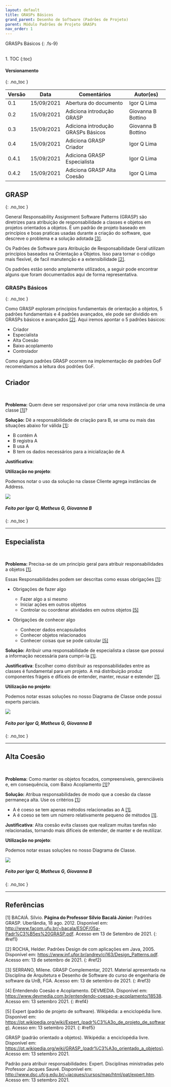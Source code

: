 ```yaml
---
layout: default
title: GRASPs Básicos
grand_parent: Desenho de Software (Padrões de Projeto)
parent: Módulo Padrões de Projeto GRASPs
nav_order: 1
---
```


GRASPs Básicos
{: .fs-9}

<br>
1. TOC
{:toc}

#### Versionamento
{: .no_toc }

| Versão | Data       | Comentários                        | Autor(es)          |
| ------ | ---------- | ---------------------------------- | ------------------ |
| 0.1    | 15/09/2021 | Abertura do documento              | Igor Q Lima        |
| 0.2    | 15/09/2021 | Adiciona introdução GRASP          | Giovanna B Bottino |
| 0.3    | 15/09/2021 | Adiciona introdução GRASPs Básicos | Giovanna B Bottino |
| 0.4    | 15/09/2021 | Adiciona GRASP Criador             | Igor Q Lima        |
| 0.4.1  | 15/09/2021 | Adiciona GRASP Especialista        | Igor Q Lima        |
| 0.4.2  | 15/09/2021 | Adiciona GRASP Alta Coesão         | Igor Q Lima        |

## GRASP
{: .no_toc }

General Responsability Assignment Software Patterns (GRASP) são diretrizes para atribuição de responsabilidade a classes e objetos em projetos orientados a objetos. É um padrão de projeto baseado em princípios e boas praticas usadas durante a criação do software, que descreve o problema e a solução adotada [[3]](#ref3).

Os Padrões de Software para Atribuição de Responsabilidade Geral utilizam princípios baseados na Orientação a Objetos. Isso para tornar o código mais flexível, de facil manutenção e a extensibilidade [[2]](#ref2).

Os padrões estão sendo amplamente utilizados, a seguir pode encontrar alguns que foram documentados aqui de forma representativa.

### GRASPs Básicos
{: .no_toc }

Como GRASP exploram principios fundamentais de orientação a objetos, 5 padrões fundamentais e 4 padrões avançados, ele pode ser dividido em GRASPs básicos e avançados [[2]](#ref2). Aqui iremos apontar o 5 padrões básicos:

- Criador
- Especialista
- Alta Coesão
- Baixo acoplamento
- Controlador

Como alguns padrões GRASP ocorrem na implementação de padrões GoF recomendamos a leitura dos podrões GoF.

## Criador

<br/>

**Problema:** Quem deve ser responsável por criar uma nova instância de uma
classe [[1]](#ref1)?

**Solução:** Dê a responsabilidade de criação para B, se uma ou mais das situações abaixo for válida [[1]](#ref1):

- B contém A
- B registra A
- B usa A
- B tem os dados necessários para a inicialização de A

**Justificativa**:

**Utilização no projeto**:

Podemos notar o uso da solução na classe Cliente agrega instâncias de Address.

<a href="{{ site.baseurl }}/assets/images/diagramaClasses/diagramaDeClasseV2.svg" data-toggle="lightbox">
    <img src="{{ site.baseurl }}/assets/images/diagramaClasses/diagramaDeClasseV2.svg">
</a>

##### Feito por Igor Q, Matheus G, Giovanna B
{: .no_toc }

<hr/>

## Especialista

<br/>

**Problema:** Precisa-se de um princípio geral para atribuir responsabilidades a objetos [[1]](#ref1).

Essas Responsabilidades podem ser descritas como essas obrigações [[1]](#ref1):

- Obrigações de fazer algo
  - Fazer algo a si mesmo
  - Iniciar ações em outros objetos
  - Controlar ou coordenar atividades em outros objetos
  [[5]](#ref5)
  
- Obrigações de conhecer algo
  - Conhecer dados encapsulados
  - Conhecer objetos relacionados
  - Conhecer coisas que se pode calcular
  [[5]](#ref5)

**Solução:** Atribuir uma responsabilidade de especialista a classe que possui a informação necessária para cumpri-la [[1]](#ref1).

**Justificativa**: Escolher como distribuir as responsabilidades entre as classes é fundamental para um projeto. A má distribuição produz componentes frágeis e difíceis de entender, manter, reusar e estender [[1]](#ref1).

**Utilização no projeto**:

Podemos notar essas soluções no nosso Diagrama de Classe onde possui experts parciais.

<a href="{{ site.baseurl }}/assets/images/diagramaClasses/diagramaDeClasseV2.svg" data-toggle="lightbox">
    <img src="{{ site.baseurl }}/assets/images/diagramaClasses/diagramaDeClasseV2.svg">
</a>

##### Feito por Igor Q, Matheus G, Giovanna B
{: .no_toc }

<hr/>

## Alta Coesão

<br/>

**Problema:** Como manter os objetos focados, compreensíveis, gerenciáveis e, em consequência, com Baixo Acoplamento [[1]](#ref1)?

**Solução:** Atribua responsabilidades de modo que a coesão da classe permaneça alta. Use os critérios [[1]](#ref1):

- A é coeso se tem apenas métodos relacionadas ao A [[1]](#ref1).
- A é coeso se tem um número relativamente pequeno de métodos [[1]](#ref1).

**Justificativa**: Alta coesão evita classes que realizam muitas tarefas não relacionadas, tornando mais difíceis de entender, de manter e de reutilizar.

**Utilização no projeto**:

Podemos notar essas soluções no nosso Diagrama de Classe.

<a href="{{ site.baseurl }}/assets/images/diagramaClasses/diagramaDeClasseV2.svg" data-toggle="lightbox">
    <img src="{{ site.baseurl }}/assets/images/diagramaClasses/diagramaDeClasseV2.svg">
</a>

##### Feito por Igor Q, Matheus G, Giovanna B
{: .no_toc }

<hr/>

## Referências

[1] BACAlÁ. Sílvio. **Página do Professor Sílvio Bacalá Júnior:** Padrões GRASP. Uberlândia, 18 ago. 2012. Disponível em: <http://www.facom.ufu.br/~bacala/ESOF/05a-Padr%C3%B5es%20GRASP.pdf>. Acesso em 13 de Setembro de 2021.
{: #ref1}

[2] ROCHA, Helder. Padrões Design de com aplicações em Java, 2005. Disponível em: [<https://www.inf.ufpr.br/andrey/ci163/Design_Patterns.pdf>](https://www.inf.ufpr.br/andrey/ci163/Design_Patterns.pdf). Acesso em: 13 de setembro de 2021.
{: #ref2}

[3] SERRANO, Milene. GRASP Complementar, 2021. Material apresentado na Disciplina de Arquitetura e Desenho de Software do curso de engenharia de software da UnB, FGA. Acesso em: 13 de setembro de 2021.
{: #ref3}

[4] Entendendo Coesão e Acoplamento. DEVMEDIA. Disponível em: <https://www.devmedia.com.br/entendendo-coesao-e-acoplamento/18538>. Acesso em: 13 setembro 2021.
{: #ref4}

[5] Expert (padrão de projeto de software). Wikipédia: a enciclopédia livre. Disponível em: <https://pt.wikipedia.org/wiki/Expert_(padr%C3%A3o_de_projeto_de_software)>. Acesso em: 13 setembro 2021.
{: #ref5}

GRASP (padrão orientado a objetos). Wikipédia: a enciclopédia livre. Disponível em: <https://pt.wikipedia.org/wiki/GRASP_(padr%C3%A3o_orientado_a_objetos)>. Acesso em: 13 setembro 2021.

Padrão para atribuir responsabilidades: Expert. Disciplinas ministradas pelo Professor Jacques Sauvé. Disponível em: <http://www.dsc.ufcg.edu.br/~jacques/cursos/map/html/pat/expert.htm>. Acesso em: 13 setembro 2021.
